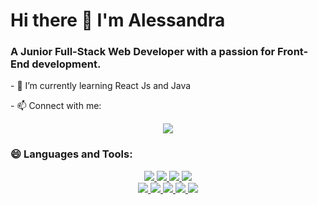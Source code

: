 <h1> Hi there 👋 I'm Alessandra</h1>

<h3>
A Junior Full-Stack Web Developer with a passion for Front-End development.  
</h3>

<p> - 🌱 I’m currently learning React Js and Java</p> 
- 📫 Connect with me:
<p align="center">
  <a href="https://www.linkedin.com/in/idaalessandrascottodiluzio-webdev/">
    <img src="https://skillicons.dev/icons?i=linkedin" />
  </a>
</p>

<h3>😄 Languages and Tools:</h3>  
<p align="center">
  <a href="https://www.w3schools.com/css/">
    <img src="https://skillicons.dev/icons?i=html" />
  </a>

  <a href="https://www.w3schools.com/css/">
    <img src="https://skillicons.dev/icons?i=css" />
  </a>

  <a href="https://developer.mozilla.org/en-US/docs/Web/JavaScript">
    <img src="https://skillicons.dev/icons?i=js" />
  </a>


  <a href="https://getbootstrap.com/">
    <img src="https://skillicons.dev/icons?i=bootstrap" />
  </a>

  <br>

  <a href="https://www.php.net/">
    <img src="https://skillicons.dev/icons?i=php" />
  </a>
  <a href="https://laravel.com/">
    <img src="https://skillicons.dev/icons?i=laravel&theme=light" />
  </a>

  <a href="https://nodejs.org/en">
    <img src="https://skillicons.dev/icons?i=nodejs" />
  </a>

   <a href="https://www.mysql.com/">
    <img src="https://skillicons.dev/icons?i=mysql&theme=light" />
  </a>

   <a href="https://git-scm.com/">
    <img src="https://skillicons.dev/icons?i=git" />
  </a>
  
</p>

